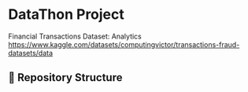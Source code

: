 # DataThon Project
Financial Transactions Dataset: Analytics
https://www.kaggle.com/datasets/computingvictor/transactions-fraud-datasets/data

## 📂 Repository Structure